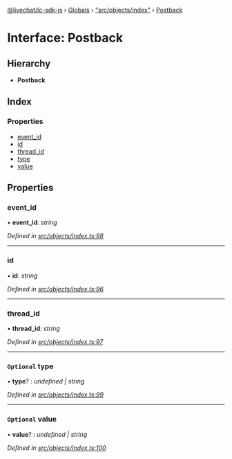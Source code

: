 [@livechat/lc-sdk-js](../README.md) › [Globals](../globals.md) › ["src/objects/index"](../modules/_src_objects_index_.md) › [Postback](_src_objects_index_.postback.md)

# Interface: Postback

## Hierarchy

* **Postback**

## Index

### Properties

* [event_id](_src_objects_index_.postback.md#event_id)
* [id](_src_objects_index_.postback.md#id)
* [thread_id](_src_objects_index_.postback.md#thread_id)
* [type](_src_objects_index_.postback.md#optional-type)
* [value](_src_objects_index_.postback.md#optional-value)

## Properties

###  event_id

• **event_id**: *string*

*Defined in [src/objects/index.ts:98](https://github.com/livechat/lc-sdk-js/blob/adb7bb1/src/objects/index.ts#L98)*

___

###  id

• **id**: *string*

*Defined in [src/objects/index.ts:96](https://github.com/livechat/lc-sdk-js/blob/adb7bb1/src/objects/index.ts#L96)*

___

###  thread_id

• **thread_id**: *string*

*Defined in [src/objects/index.ts:97](https://github.com/livechat/lc-sdk-js/blob/adb7bb1/src/objects/index.ts#L97)*

___

### `Optional` type

• **type**? : *undefined | string*

*Defined in [src/objects/index.ts:99](https://github.com/livechat/lc-sdk-js/blob/adb7bb1/src/objects/index.ts#L99)*

___

### `Optional` value

• **value**? : *undefined | string*

*Defined in [src/objects/index.ts:100](https://github.com/livechat/lc-sdk-js/blob/adb7bb1/src/objects/index.ts#L100)*
